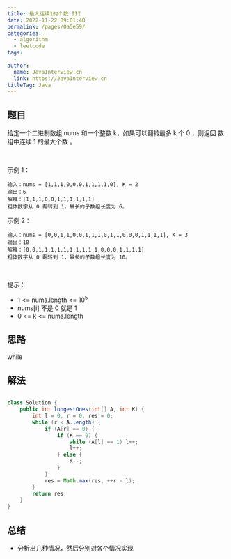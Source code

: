 ```yaml
---
title: 最大连续1的个数 III
date: 2022-11-22 09:01:48
permalink: /pages/0a5e59/
categories:
  - algorithm
  - leetcode
tags:
  - 
author: 
  name: JavaInterview.cn
  link: https://JavaInterview.cn
titleTag: Java
---
```


## 题目

给定一个二进制数组 nums 和一个整数 k，如果可以翻转最多 k 个 0 ，则返回 数组中连续 1 的最大个数 。

 

示例 1：

    输入：nums = [1,1,1,0,0,0,1,1,1,1,0], K = 2
    输出：6
    解释：[1,1,1,0,0,1,1,1,1,1,1]
    粗体数字从 0 翻转到 1，最长的子数组长度为 6。
示例 2：

    输入：nums = [0,0,1,1,0,0,1,1,1,0,1,1,0,0,0,1,1,1,1], K = 3
    输出：10
    解释：[0,0,1,1,1,1,1,1,1,1,1,1,0,0,0,1,1,1,1]
    粗体数字从 0 翻转到 1，最长的子数组长度为 10。
 

提示：

- 1 <= nums.length <= 10<sup>5</sup>
- nums[i] 不是 0 就是 1
- 0 <= k <= nums.length


## 思路

while

## 解法
```java

class Solution {
    public int longestOnes(int[] A, int K) {
        int l = 0, r = 0, res = 0;
        while (r < A.length) {
            if (A[r] == 0) {
                if (K == 0) {
                    while (A[l] == 1) l++;
                    l++;
                } else {
                    K--;
                }
            }
            res = Math.max(res, ++r - l);
        }
        return res;
    }
}
```

## 总结

- 分析出几种情况，然后分别对各个情况实现 
